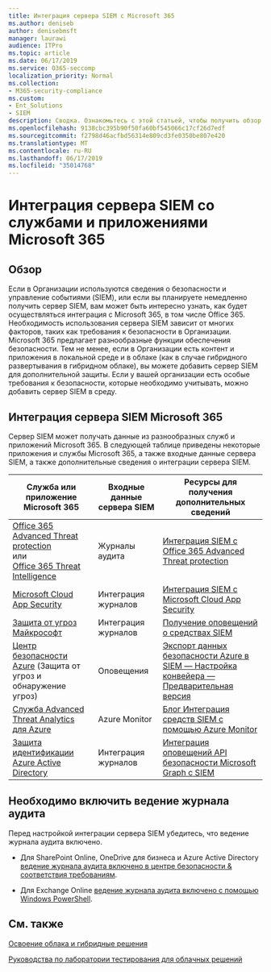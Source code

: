 ```yaml
---
title: Интеграция сервера SIEM с Microsoft 365
ms.author: deniseb
author: denisebmsft
manager: laurawi
audience: ITPro
ms.topic: article
ms.date: 06/17/2019
ms.service: O365-seccomp
localization_priority: Normal
ms.collection:
- M365-security-compliance
ms.custom:
- Ent_Solutions
- SIEM
description: Сводка. Ознакомьтесь с этой статьей, чтобы получить обзор интеграции сервера SIEM с Microsoft 365.
ms.openlocfilehash: 9138cbc395b90f50fa60bf545066c17cf26d7edf
ms.sourcegitcommit: f2798d46acfbd56314e809cd3fe0350be807e420
ms.translationtype: MT
ms.contentlocale: ru-RU
ms.lasthandoff: 06/17/2019
ms.locfileid: "35014768"
---
```

# <a name="siem-server-integration-with-microsoft-365-services-and-applications"></a>Интеграция сервера SIEM со службами и приложениями Microsoft 365

## <a name="overview"></a>Обзор

Если в Организации используются сведения о безопасности и управление событиями (SIEM), или если вы планируете немедленно получить сервер SIEM, вам может быть интересно узнать, как будет осуществляться интеграция с Microsoft 365, в том числе Office 365. Необходимость использования сервера SIEM зависит от многих факторов, таких как требования к безопасности в Организации. Microsoft 365 предлагает разнообразные функции обеспечения безопасности. Тем не менее, если в Организации есть контент и приложения в локальной среде и в облаке (как в случае гибридного развертывания в гибридном облаке), вы можете добавить сервер SIEM для дополнительной защиты. Если у вашей организации есть особые требования к безопасности, которые необходимо учитывать, можно добавить сервер SIEM в среду.

## <a name="siem-server-integration-microsoft-365"></a>Интеграция сервера SIEM Microsoft 365

Сервер SIEM может получать данные из разнообразных служб и приложений Microsoft 365. В следующей таблице приведены некоторые приложения и службы Microsoft 365, а также входные данные сервера SIEM, а также дополнительные сведения о интеграции сервера SIEM. 

| Служба или приложение Microsoft 365 | Входные данные сервера SIEM | Ресурсы для получения дополнительных сведений |
| --- | --- | --- |
| [Office 365 Advanced Threat protection](office-365-atp.md) <br/>или<br/>[Office 365 Threat Intelligence](office-365-ti.md) | Журналы аудита | [Интеграция SIEM с Office 365 Advanced Threat protection](siem-integration-with-office-365-ti.md) |
| [Microsoft Cloud App Security](https://docs.microsoft.com/cloud-app-security/what-is-cloud-app-security) | Интеграция журналов | [Интеграция SIEM с Microsoft Cloud App Security](https://docs.microsoft.com/cloud-app-security/siem) |
| [Защита от угроз Майкрософт](https://docs.microsoft.com/windows/security/threat-protection/) | Интеграция журналов | [Получение оповещений о средствах SIEM](https://docs.microsoft.com/windows/security/threat-protection/microsoft-defender-atp/configure-siem) |
| [Центр безопасности Azure](https://docs.microsoft.com/azure/security-center/security-center-intro) (Защита от угроз и обнаружение угроз) | Оповещения | [Экспорт данных безопасности Azure в SIEM — Настройка конвейера — Предварительная версия](https://docs.microsoft.com/azure/security-center/security-center-export-data-to-siem) |
|[Служба Advanced Threat Analytics для Azure](https://docs.microsoft.com/azure/security/azure-threat-detection) | Azure Monitor | [Блог Интеграция средств SIEM с помощью Azure Monitor](https://azure.microsoft.com/blog/use-azure-monitor-to-integrate-with-siem-tools) |
|[Защита идентификации Azure Active Directory](https://docs.microsoft.com/azure/active-directory/identity-protection/overview) |Интеграция журналов |[Интеграция оповещений API безопасности Microsoft Graph с SIEM](https://docs.microsoft.com/graph/security-siemintegration) |


## <a name="audit-logging-must-be-turned-on"></a>Необходимо включить ведение журнала аудита

Перед настройкой интеграции сервера SIEM убедитесь, что ведение журнала аудита включено. 

- Для SharePoint Online, OneDrive для бизнеса и Azure Active Directory [ведение журнала аудита включено в центре безопасности & соответствия требованиям](https://docs.microsoft.com/office365/securitycompliance/turn-audit-log-search-on-or-off).

- Для Exchange Online [ведение журнала аудита включено с помощью Windows PowerShell](https://docs.microsoft.com/office365/securitycompliance/enable-mailbox-auditing).
 
## <a name="see-also"></a>См. также

[Освоение облака и гибридные решения](https://docs.microsoft.com/office365/enterprise/cloud-adoption-and-hybrid-solutions)
  
[Руководства по лаборатории тестирования для облачных решений](https://docs.microsoft.com/office365/enterprise/cloud-adoption-test-lab-guides-tlgs)


